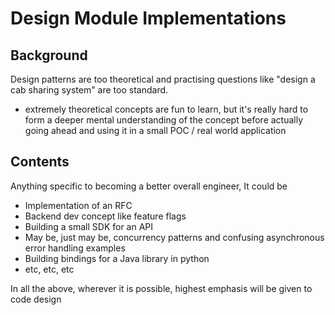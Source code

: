 # Design Module Implementations

## Background
Design patterns are too theoretical and practising questions like "design a cab sharing system" are too standard. 
- extremely theoretical concepts are fun to learn, but it's really hard to form a deeper mental understanding of the concept before actually going ahead and using it in a small POC / real world application

## Contents
Anything specific to becoming a better overall engineer, It could be
- Implementation of an RFC
- Backend dev concept like feature flags
- Building a small SDK for an API
- May be, just may be, concurrency patterns and confusing asynchronous error handling examples
- Building bindings for a Java library in python
- etc, etc, etc

In all the above, wherever it is possible, highest emphasis will be given to code design